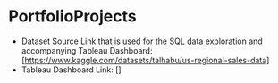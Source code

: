 # PortfolioProjects

- Dataset Source Link that is used for the SQL data exploration and accompanying Tableau Dashboard: [https://www.kaggle.com/datasets/talhabu/us-regional-sales-data]
- Tableau Dashboard Link: []
